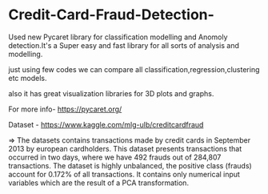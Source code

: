 # Credit-Card-Fraud-Detection-

Used new Pycaret library for classification modelling and Anomoly detection.It's a Super easy and fast library for all sorts of analysis and modelling.

 just using few codes we can compare all classification,regression,clustering etc models.

 also it has great visualization libraries for 3D plots and graphs.
 
 For more info- https://pycaret.org/

Dataset - https://www.kaggle.com/mlg-ulb/creditcardfraud

=> The datasets contains transactions made by credit cards in September 2013 by european cardholders.
   This dataset presents transactions that occurred in two days, where we have 492 frauds out of 284,807 transactions. The dataset is highly unbalanced, the positive class            (frauds) account for 0.172% of all transactions.
   It contains only numerical input variables which are the result of a PCA transformation.
